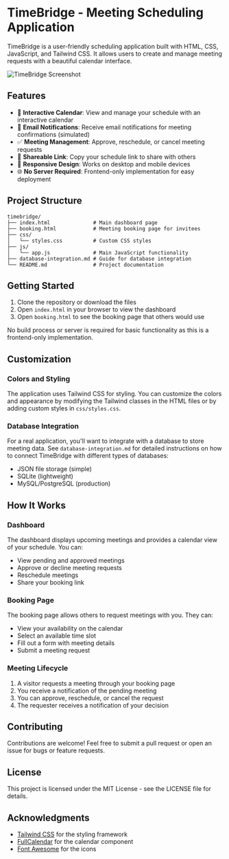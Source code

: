 # TimeBridge - Meeting Scheduling Application

TimeBridge is a user-friendly scheduling application built with HTML, CSS, JavaScript, and Tailwind CSS. It allows users to create and manage meeting requests with a beautiful calendar interface.

![TimeBridge Screenshot](https://via.placeholder.com/800x400?text=TimeBridge+Screenshot)

## Features

- 📅 **Interactive Calendar**: View and manage your schedule with an interactive calendar
- 📨 **Email Notifications**: Receive email notifications for meeting confirmations (simulated)
- ✅ **Meeting Management**: Approve, reschedule, or cancel meeting requests
- 🔗 **Shareable Link**: Copy your schedule link to share with others
- 📱 **Responsive Design**: Works on desktop and mobile devices
- 🌐 **No Server Required**: Frontend-only implementation for easy deployment

## Project Structure

```
timebridge/
├── index.html              # Main dashboard page
├── booking.html            # Meeting booking page for invitees
├── css/
│   └── styles.css          # Custom CSS styles
├── js/
│   └── app.js              # Main JavaScript functionality
├── database-integration.md # Guide for database integration
└── README.md               # Project documentation
```

## Getting Started

1. Clone the repository or download the files
2. Open `index.html` in your browser to view the dashboard
3. Open `booking.html` to see the booking page that others would use

No build process or server is required for basic functionality as this is a frontend-only implementation.

## Customization

### Colors and Styling

The application uses Tailwind CSS for styling. You can customize the colors and appearance by modifying the Tailwind classes in the HTML files or by adding custom styles in `css/styles.css`.

### Database Integration

For a real application, you'll want to integrate with a database to store meeting data. See `database-integration.md` for detailed instructions on how to connect TimeBridge with different types of databases:

- JSON file storage (simple)
- SQLite (lightweight)
- MySQL/PostgreSQL (production)

## How It Works

### Dashboard

The dashboard displays upcoming meetings and provides a calendar view of your schedule. You can:

- View pending and approved meetings
- Approve or decline meeting requests
- Reschedule meetings
- Share your booking link

### Booking Page

The booking page allows others to request meetings with you. They can:

- View your availability on the calendar
- Select an available time slot
- Fill out a form with meeting details
- Submit a meeting request

### Meeting Lifecycle

1. A visitor requests a meeting through your booking page
2. You receive a notification of the pending meeting
3. You can approve, reschedule, or cancel the request
4. The requester receives a notification of your decision

## Contributing

Contributions are welcome! Feel free to submit a pull request or open an issue for bugs or feature requests.

## License

This project is licensed under the MIT License - see the LICENSE file for details.

## Acknowledgments

- [Tailwind CSS](https://tailwindcss.com/) for the styling framework
- [FullCalendar](https://fullcalendar.io/) for the calendar component
- [Font Awesome](https://fontawesome.com/) for the icons 